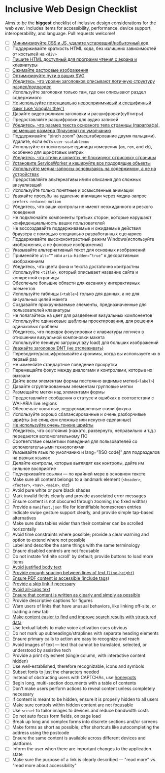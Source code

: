 # Inclusive Web Design Checklist

Aims to be the **biggest** checklist of inclusive design considerations for the web _ever_. Includes items for accessibility, performance, device support, interoperability, and language. Pull requests welcome!

- [ ] [Минимизируйте CSS и JS, удалите устаревший/избыточный код](https://developers.google.com/speed/docs/insights/MinifyResources)
- [ ] Поддерживайте краткость HTML кода, без излишних зависимостей от костылей на `<div>`
- [ ] [Пишите HTML доступный для программ чтения с экрана и клавиатуры](https://developer.mozilla.org/en-US/docs/Learn/Accessibility/HTML)
- [ ] [Сжимайте растровые изображения](https://www.html5rocks.com/en/tutorials/speed/img-compression/)
- [ ] [Оптимизируйте пути в ваших SVG](https://web-design-weekly.com/2014/10/22/optimizing-svg-web/)
- [ ] [Убедитесь, что уровни заголовков описывают логичную структуру раздел/подраздел](https://webaim.org/techniques/semanticstructure/)
- [ ] Используйте заголовки только там, где они описывают раздел содержимого
- [ ] [Не используйте потенциально невосприимчивый и специфичный язык (use 'singular they')](http://alexjs.com/)
- [ ] Давайте видео роликам заголовки и расшифровки(субтитры)
- [ ] Предоставляйте расшифровки для аудио записей
- [ ] [Убедитесь, что размер текста основного тела страницы (параграфа), не меньше размера (браузера) по умолчанию](https://www.smashingmagazine.com/2011/10/16-pixels-body-copy-anything-less-costly-mistake/)
- [ ] Поддерживайте “pinch zoom” (масштабирование двумя пальцами). Удалите, если есть `user-scalable=no`
- [ ] Используйте относительные единицы измерения (`em`, `rem`, and `ch`), особенно для шрифтовых метрик
- [ ] [Убедитесь, что стили и скрипты не блокируют отрисовку страницы](https://csabapalfi.github.io/eliminate-render-blocking/)
- [ ] [Установите ServiceWorker и кешируйте все подходящие объекты](https://css-tricks.com/serviceworker-for-offline/)
- [ ] [Используйте медиа-запросы основываясь на содержимом, а не на устройствах](http://bradfrost.com/blog/post/7-habits-of-highly-effective-media-queries/#content)
- [ ] Предоставляйте альтернативы и/или описания для сложных визуализаций
- [ ] Используйте только понятные и осмысленные анимации
- [ ] Уважайте просьбы на удаление анимации через медиа-запрос `prefers-reduced-motion`
- [ ] Убедитесь, что ваши контролы не имеют неожиданного и резкого поведения
- [ ] Не подключайте компоненты третьих сторон, которые нарушают конфиденциальность ваших пользователей
- [ ] Не воссоздавайте поддерживаемые и ожидаемые действия браузера с помощью специально разработанных сценариев
- [ ] Поддерживайте высококонтрастный режим Windows(используйте изображения, а не фоновые изображения)
- [ ] Указывайте альтернативный текст для основных изображений
- [ ] Применяйте `alt=””` или `aria-hidden=”true”` к декоративным изображениям
- [ ] Убедитесь, что цвета фона и текста достаточно контрастны
- [ ] Используйте `<title>`, который описывает название сайта и конкретной страницы
- [ ] Обеспечьте большие области для касания у интерактивных элементов
- [ ] Используйте таблицы (`<table>`) только для данных, а не для визуальных целей макета
- [ ] Создавайте прокручиваемые элементы, предназначенные для пользователей клавиатуры
- [ ] Не полагайтесь на цвет для разделения визуальных компонентов
- [ ] Используйте одинаковые шаблоны проектирования, для решения одинаковых проблем
- [ ] Убедитесь, что порядок фокусировки с клавиатуры логичен в отношении визуальной компоновки макета
- [ ] Используйте ленивую загрузку(lazy load) для больших изображений
- [ ] [Уважайте заголовок DNT (не отслеживать)](https://developer.mozilla.org/en-US/docs/Web/HTTP/Headers/DNT)
- [ ] Переводите/расшифровывайте акронимы, когда вы используете их в первый раз
- [ ] Не изменяйте стандартное поведение прокрутки
- [ ] Перемещайте фокус между диалогами и контролами, которые их вызвали
- [ ] Дайте всем элементам формы постоянно видимые метки(`<label>`)
- [ ] Давайте сгруппированным элементам групповые метки
- [ ] Размещайте метки над элементами формы
- [ ] Предоставляйте сообщения о статусе и ошибках в соответствии с WAI-ARIA live regions
- [ ] Обеспечьте понятные, недвусмысленные стили фокуса
- [ ] Используйте хорошо сбалансированные и очень разборчивые шрифты (не слишком сложные или искусно сделанные)
- [ ] [Не используйте очень тонкие шрифты](http://www.telegraph.co.uk/science/2016/10/23/internet-is-becoming-unreadable-because-of-a-trend-towards-light/)
- [ ] Убедитесь, что состояния (нажато, развернуто, неправильно и т.д.) передаются вспомогательному ПО
- [ ] Соответствие семантики поведения для пользователей со вспомогательными технологиями
- [ ] Указывайте язык по умолчанию и lang=”[ISO code]” для подразделов на разных языках
- [ ] Делайте контролы, которые выглядят как контролы, дайте им сильное восприятие
- [ ] Подчеркивайте ссылки — по крайней мере в основном тексте
- [ ] Make sure all content belongs to a landmark element (`<header>`, `<footer>`, `<nav>`, `<main>`, etc)
- [ ] Avoid pure white or pure black shades
- [ ] Mark invalid fields clearly and provide associated error messages
- [ ] Ensure content is not obscured through zooming (no fixed widths)
- [ ] Provide a `manifest.json` file for identifiable homescreen entries
- [ ] Indicate swipe gesture support clearly, and provide simple tap-based alternatives
- [ ] Make sure data tables wider than their container can be scrolled horizontally
- [ ] Avoid time constraints where possible; provide a clear warning and option to extend where not possible 
- [ ] Label and describe the same things with the same terminology
- [ ] Ensure disabled controls are not focusable
- [ ] Do not instate 'infinite scroll' by default; provide buttons to load more items
- [ ] [Avoid justified body text](https://www.w3.org/TR/WCAG20-TECHS/F88.html)
- [ ] [Provide enough spacing between lines of text (`line-height`)](https://www.w3.org/TR/WCAG20-TECHS/C21.html)
- [ ] [Ensure PDF content is accessible (include tags)](https://webaim.org/techniques/acrobat/)
- [ ] [Provide a skip link if necessary](https://webaim.org/techniques/skipnav/) 
- [ ] [Avoid all-caps text](https://github.com/humanmade/hm-pattern-library/issues/75)
- [ ] [Ensure that content is written as clearly and simply as possible](https://www.w3.org/TR/UNDERSTANDING-WCAG20/meaning-supplements.html)
- [ ] Provide descriptive captions for figures
- [ ] Warn users of links that have unusual behaviors, like linking off-site, or loading a new tab
- [ ] [Make content easier to find and improve search results with structured data](https://developers.google.com/search/docs/guides/prototype)
- [ ] Use textual labels to make voice activation cues obvious
- [ ] Do not mark up subheadings/straplines with separate heading elements
- [ ] Ensure primary calls to action are easy to recognize and reach
- [ ] Avoid images of text — text that cannot be translated, selected, or understood by assistive tech
- [ ] Provide a print stylesheet (single column, with interactive content hidden)
- [ ] Use well-established, therefore recognizable, icons and symbols
- [ ] Subset fonts to just the characters needed
- [ ] Instead of obstructing users with CAPTCHAs, use [honeypots](https://en.wikipedia.org/wiki/Honeypot_(computing))
- [ ] Begin long, multi-section documents with a table of contents
- [ ] Don't make users perform actions to reveal content unless completely necessary
- [ ] If content is meant to be hidden, ensure it is properly hidden to all users
- [ ] Make sure controls within hidden content are not focusable
- [ ] Use `srcset` to tailor images to devices and reduce bandwidth costs
- [ ] Do not auto focus form fields, on page load
- [ ] Break up long and complex forms into discrete sections and/or screens 
- [ ] Make forms as short as possible; offer shortcuts like autocompleting the address using the postcode
- [ ] Ensure the same content is available across different devices and platforms
- [ ] Inform the user when there are important changes to the application state
- [ ] Make sure the purpose of a link is clearly described — "read more" vs. "read more about accessibility"
